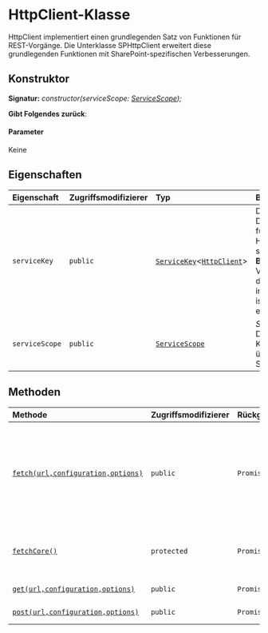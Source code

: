 # <a name="httpclient-class"></a>HttpClient-Klasse







HttpClient implementiert einen grundlegenden Satz von Funktionen für REST-Vorgänge. Die Unterklasse SPHttpClient erweitert diese grundlegenden Funktionen mit SharePoint-spezifischen Verbesserungen.


## <a name="constructor"></a>Konstruktor


**Signatur:** _constructor(serviceScope: [ServiceScope](../sp-core-library/servicescope.md));_

**Gibt Folgendes zurück**: 



#### <a name="parameters"></a>Parameter
Keine


## <a name="properties"></a>Eigenschaften

| Eigenschaft     | Zugriffsmodifizierer | Typ | Beschreibung|
|:-------------|:----|:-------|:-----------|
|`serviceKey`     | `public` | [`ServiceKey`](../sp-core-library/servicekey.md)<[`HttpClient`](../sp-http/httpclient.md)> | Der Diensschlüssel für HttpClient. Hinweis: Dies steht im **Betamodus** zur Verfügung. Für die Verwendung in der Produktion ist dies nicht empfohlen. |
|`serviceScope`     | `public` | [`ServiceScope`](../sp-core-library/servicescope.md) | _Schreibgeschützt._ Der an den Konstruktor übergebene ServiceScope. |




## <a name="methods"></a>Methoden

| Methode       | Zugriffsmodifizierer | Rückgabewerte  | Beschreibung|
|:-------------|:----|:-------|:-----------|
|[`fetch(url,configuration,options)`](fetch-httpclient.md)     | `public` | `Promise<HttpClientResponse>` | Führt einen REST-Dienstanruf aus. Obwohl die SPHttpClient-Unterklasse Verbesserungen hinzufügt, sind die Parameter und die Semantik für HttpClient.fetch() im Wesentlichen identisch mit dem WHATWG-API-Standard, der hier dokumentiert wird: https://fetch.spec.whatwg.org/ |
|[`fetchCore()`](fetchcore-httpclient.md)     | `protected` | `Promise<Response>` | Mit dieser Methode, die das zugrunde liegende IFetchProvider.fetch() aufruft, werden alle Netzwerkanfragen weitergeleitet. |
|[`get(url,configuration,options)`](get-httpclient.md)     | `public` | `Promise<HttpClientResponse>` | Ruft fetch() auf, legt die Methode aber auf 'GET' fest. |
|[`post(url,configuration,options)`](post-httpclient.md)     | `public` | `Promise<HttpClientResponse>` | Ruft fetch() auf, legt die Methode aber auf 'POST' fest. |





